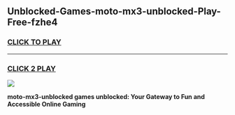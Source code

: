 
## Unblocked-Games-moto-mx3-unblocked-Play-Free-fzhe4
<h3>
<a href="https://premium76.site?title=moto-mx3-unblocked&ref=21A">CLICK TO PLAY</a></h3>
<hr>

<h3>
<a href="https://premium76.site?title=moto-mx3-unblocked&ref=21A">CLICK 2 PLAY</a>
  
</h3>

<a href="https://premium76.site?title=moto-mx3-unblocked&ref=21A"><img src="https://clearcache.store/games.png"></a>


**moto-mx3-unblocked games unblocked: Your Gateway to Fun and Accessible Online Gaming**
